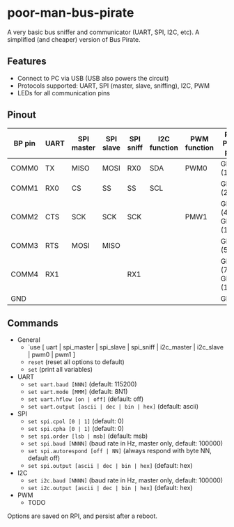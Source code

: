 # poor-man-bus-pirate
A very basic bus sniffer and communicator (UART, SPI, I2C, etc). A simplified (and cheaper) version of Bus Pirate.

## Features

- Connect to PC via USB (USB also powers the circuit)
- Protocols supported: UART, SPI (master, slave, sniffing), I2C, PWM
- LEDs for all communication pins

## Pinout

| BP pin | UART | SPI master | SPI slave | SPI sniff | I2C function | PWM function | RPi Pico pin       |
|--------|------|------------|-----------|-----------|--------------|--------------|--------------------|
| COMM0  | TX   | MISO       | MOSI      | RX0       | SDA          | PWM0         | GP0 (1)            |
| COMM1  | RX0  | CS         | SS        | SS        | SCL          |              | GP1 (2)            |
| COMM2  | CTS  | SCK        | SCK       | SCK       |              | PMW1         | GP2 (4), GP10 (14) |
| COMM3  | RTS  | MOSI       | MISO      |           |              |              | GP3 (5)            |
| COMM4  | RX1  |            |           | RX1       |              |              | GP5 (7), GP8 (11)  |
| GND    |      |            |           |           |              |              | GND                |

## Commands

- General
  - `use [ uart | spi_master | spi_slave | spi_sniff | i2c_master | i2c_slave | pwm0 | pwm1 ]
  - `reset` (reset all options to default)
  - `set` (print all variables)
- UART
  - `set uart.baud [NNN]` (default: 115200)
  - `set uart.mode [MMM]` (default: 8N1)
  - `set uart.hflow [on | off]` (default: off)
  - `set uart.output [ascii | dec | bin | hex]` (default: ascii)
- SPI
  - `set spi.cpol [0 | 1]` (default: 0)
  - `set spi.cpha [0 | 1]` (default: 0)
  - `set spi.order [lsb | msb]` (default: msb)
  - `set spi.baud [NNNN]` (baud rate in Hz, master only, default: 100000)
  - `set spi.autorespond [off | NN]` (always respond with byte NN, default off)
  - `set spi.output [ascii | dec | bin | hex]` (default: hex)
- I2C
  - `set i2c.baud [NNNN]` (baud rate in Hz, master only, default: 100000)
  - `set i2c.output [ascii | dec | bin | hex]` (default: hex)
- PWM
  - TODO

Options are saved on RPI, and persist after a reboot.